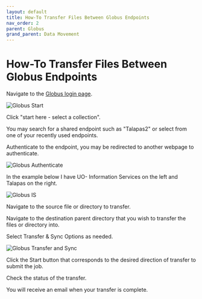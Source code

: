 ```yaml
---
layout: default
title: How-To Transfer Files Between Globus Endpoints
nav_order: 2
parent: Globus
grand_parent: Data Movement
---
```


# How-To Transfer Files Between Globus Endpoints

Navigate to the [Globus login page](https://app.globus.org/file-manager).

![Globus Start](../../../../assets/images/globus_select_collection.png)

Click "start here - select a collection".

You may search for a shared endpoint such as "Talapas2" or select from one of your recently used endpoints.

Authenticate to the endpoint, you may be redirected to another webpage to authenticate.

![Globus Authenticate](../../../../assets/images/globus_auth.png)

In the example below I have UO- Information Services on the left and Talapas on the right.

![Globus IS](../../../../assets/images/globus_is.png)

Navigate to the source file or directory to transfer.

Navigate to the destination parent directory that you wish to transfer the files or directory into.

Select Transfer & Sync Options as needed.

![Globus Transfer and Sync](../../../../assets/images/globus_sync.png)

Click the Start button that corresponds to the desired direction of transfer to submit the job.

Check the status of the transfer.

You will receive an email when your transfer is complete.
